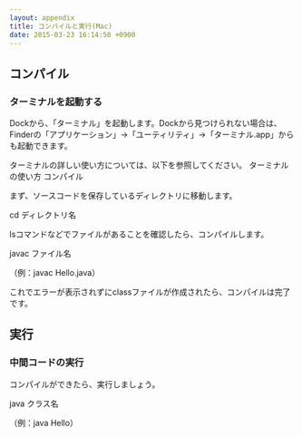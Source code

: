 ```yaml
---
layout: appendix
title: コンパイルと実行(Mac)
date: 2015-03-23 16:14:50 +0900
---
```



コンパイル
------------------
### ターミナルを起動する

Dockから、「ターミナル」を起動します。Dockから見つけられない場合は、Finderの「アプリケーション」→「ユーティリティ」→「ターミナル.app」からも起動できます。

ターミナルの詳しい使い方については、以下を参照してください。
ターミナルの使い方
コンパイル

まず、ソースコードを保存しているディレクトリに移動します。

cd ディレクトリ名

lsコマンドなどでファイルがあることを確認したら、コンパイルします。

javac ファイル名

（例：javac Hello.java）

これでエラーが表示されずにclassファイルが作成されたら、コンパイルは完了です。

実行
------------------
### 中間コードの実行

コンパイルができたら、実行しましょう。

java クラス名

（例：java Hello）
